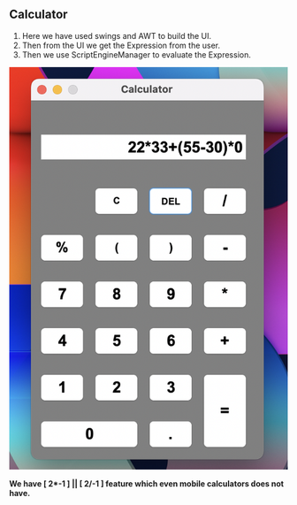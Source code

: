Calculator
----------
1. Here we have used swings and AWT to build the UI.
2. Then from the UI we get the Expression from the user.
3. Then we use ScriptEngineManager to evaluate the Expression.

<img src="calc.png" />

<b>We have [ 2*-1 ] ||  [ 2/-1 ] feature which even mobile calculators does not have.</b>